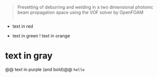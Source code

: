 > Presetting of deburring and welding in a two dimensional photonic beam propagation space using the VOF solver by OpenFOAM
>
> ```diff
- text in red
+ text in green
! text in orange
# text in gray
@@ text in purple (and bold)@@
`hello`
